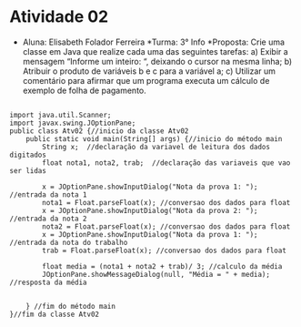 # Atividade 02

* Aluna: Elisabeth Folador Ferreira
*Turma: 3° Info 
*Proposta: Crie uma classe em Java que realize cada uma das seguintes tarefas:
a) Exibir a mensagem “Informe um inteiro: “, deixando o cursor na mesma linha;
b) Atribuir o produto de variáveis b e c para a variável a;
c) Utilizar um comentário para afirmar que um programa executa um cálculo de exemplo de folha de pagamento.

```

import java.util.Scanner;
import javax.swing.JOptionPane;
public class Atv02 {//inicio da classe Atv02
    public static void main(String[] args) {//inicio do método main 
        String x;  //declaração da variavel de leitura dos dados digitados
        float nota1, nota2, trab;  //declaração das variaveis que vao ser lidas

        x = JOptionPane.showInputDialog("Nota da prova 1: "); //entrada da nota 1
        nota1 = Float.parseFloat(x); //conversao dos dados para float
        x = JOptionPane.showInputDialog("Nota da prova 2: "); //entrada da nota 2
        nota2 = Float.parseFloat(x); //conversao dos dados para float
        x = JOptionPane.showInputDialog("Nota da prova 1: "); //entrada da nota do trabalho
        trab = Float.parseFloat(x); //conversao dos dados para float

        float media = (nota1 + nota2 + trab)/ 3; //calculo da média
        JOptionPane.showMessageDialog(null, "Média = " + media); //resposta da média 


    } //fim do método main
}//fim da classe Atv02    
